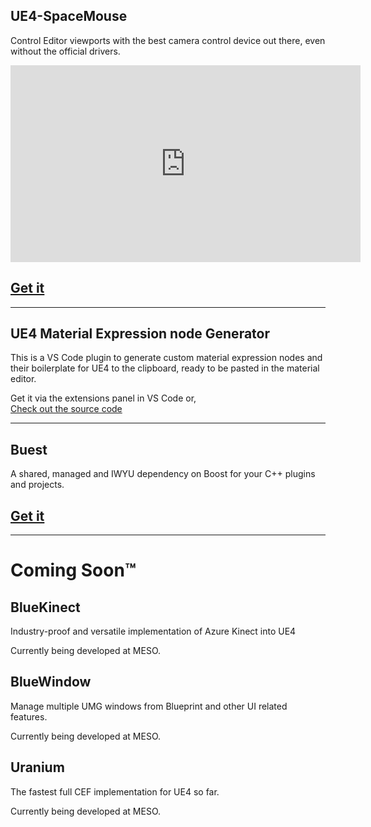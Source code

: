 ## UE4-SpaceMouse

Control Editor viewports with the best camera control device out there, even without the official drivers.

<iframe width="560" height="315" src="https://www.youtube-nocookie.com/embed/Qibig0gQWvE" frameborder="0" allow="accelerometer; autoplay; encrypted-media; gyroscope; picture-in-picture" allowfullscreen></iframe>

## [Get it](https://github.com/microdee/UE4-SpaceMouse)

----

## UE4 Material Expression node Generator

This is a VS Code plugin to generate custom material expression nodes and their boilerplate for UE4 to the clipboard, ready to be pasted in the material editor.

Get it via the extensions panel in VS Code or,  
[Check out the source code](https://github.com/microdee/ue4-material-expression-generator)

----

## Buest

A shared, managed and IWYU dependency on Boost for your C++ plugins and projects.

## [Get it](https://github.com/microdee/Buest)

----

# Coming Soon™

## BlueKinect

Industry-proof and versatile implementation of Azure Kinect into UE4

Currently being developed at MESO.

## BlueWindow

Manage multiple UMG windows from Blueprint and other UI related features.

Currently being developed at MESO.

## Uranium

The fastest full CEF implementation for UE4 so far.

Currently being developed at MESO.